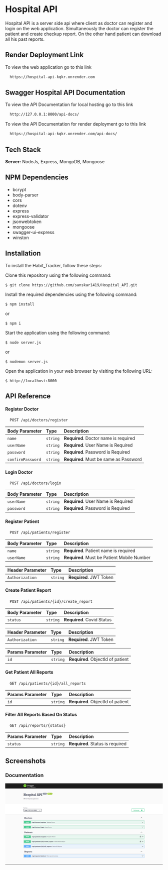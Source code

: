 # Hospital API

Hospital API is a server side api where client as doctor can register and login on the web application. Simultaneously the doctor can register the patient and create checkup report. On the other hand patient can download all his past reports.

## Render Deployment Link

To view the web application go to this link

```bash
  https://hospital-api-kqkr.onrender.com
```

## Swagger Hospital API Documentation

To view the API Documentation for local hosting go to this link

```bash
  http://127.0.0.1:8000/api-docs/
```

To view the API Documentation for render deployment go to this link

```bash
  https://hospital-api-kqkr.onrender.com/api-docs/
```

## Tech Stack

**Server:** NodeJs, Express, MongoDB, Mongoose

## NPM Dependencies

- bcrypt
- body-parser
- cors
- dotenv
- express
- express-validator
- jsonwebtoken
- mongoose
- swagger-ui-express
- winston

## Installation

To install the Habit_Tracker, follow these steps:

Clone this repository using the following command:

```
$ git clone https://github.com/sanskar1419/Hospital_API.git
```

Install the required dependencies using the following command:

```
$ npm install
```

or

```
$ npm i
```

Start the application using the following command:

```
$ node server.js
```

or

```
$ nodemon server.js
```

Open the application in your web browser by visiting the following URL:

```
$ http://localhost:8000
```

## API Reference

#### Register Doctor

```http
  POST /api/doctors/register
```

| Body Parameter    | Type     | Description                            |
| :---------------- | :------- | :------------------------------------- |
| `name`            | `string` | **Required**. Doctor name is required  |
| `userName`        | `string` | **Required**. User Name is Required    |
| `password`        | `string` | **Required**. Password is Required     |
| `confirmPassword` | `string` | **Required**. Must be same as Password |

#### Login Doctor

```http
  POST /api/doctors/login
```

| Body Parameter | Type     | Description                         |
| :------------- | :------- | :---------------------------------- |
| `userName`     | `string` | **Required**. User Name is Required |
| `password`     | `string` | **Required**. Password is Required  |

#### Register Patient

```http
  POST /api/patients/register
```

| Body Parameter | Type     | Description                                 |
| :------------- | :------- | :------------------------------------------ |
| `name`         | `string` | **Required**. Patient name is required      |
| `userName`     | `string` | **Required**. Must be Patient Mobile Number |

| Header Parameter | Type     | Description             |
| :--------------- | :------- | :---------------------- |
| `Authorization`  | `string` | **Required**. JWT Token |

#### Create Patient Report

```http
  POST /api/patients/{id}/create_report
```

| Body Parameter | Type     | Description                |
| :------------- | :------- | :------------------------- |
| `status`       | `string` | **Required**. Covid Status |

| Header Parameter | Type     | Description             |
| :--------------- | :------- | :---------------------- |
| `Authorization`  | `string` | **Required**. JWT Token |

| Params Parameter | Type     | Description                       |
| :--------------- | :------- | :-------------------------------- |
| `id`             | `string` | **Required**. ObjectId of patient |

#### Get Patient All Reports

```http
  GET /api/patients/{id}/all_reports
```

| Params Parameter | Type     | Description                       |
| :--------------- | :------- | :-------------------------------- |
| `id`             | `string` | **Required**. ObjectId of patient |

#### Filter All Reports Based On Status

```http
  GET /api/reports/{status}
```

| Params Parameter | Type     | Description                      |
| :--------------- | :------- | :------------------------------- |
| `status`         | `string` | **Required**. Status is required |

## Screenshots

### Documentation

![Documentation](https://github.com/sanskar1419/Project_Screenshot/blob/master/Hospital%20API/Screenshot%202024-02-03%20201753.png?raw=true)
